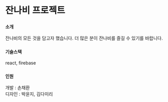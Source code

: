 # 잔나비 프로젝트

### `소개`

잔나비의 모든 것을 담고자 했습니다.
더 많은 분이 잔나비를 즐길 수 있기를 바랍니다.

### `기술스택`

react, firebase

### `인원`

개발 : 손채환  
디자인 : 박윤지, 김다미리
